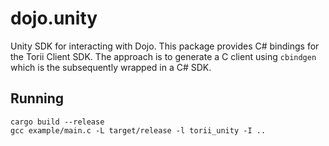 # dojo.unity

Unity SDK for interacting with Dojo. This package provides C# bindings for the Torii Client SDK. The approach is to generate a C client using `cbindgen` which is the subsequently wrapped in a C# SDK.

## Running

```
cargo build --release
gcc example/main.c -L target/release -l torii_unity -I ..
```